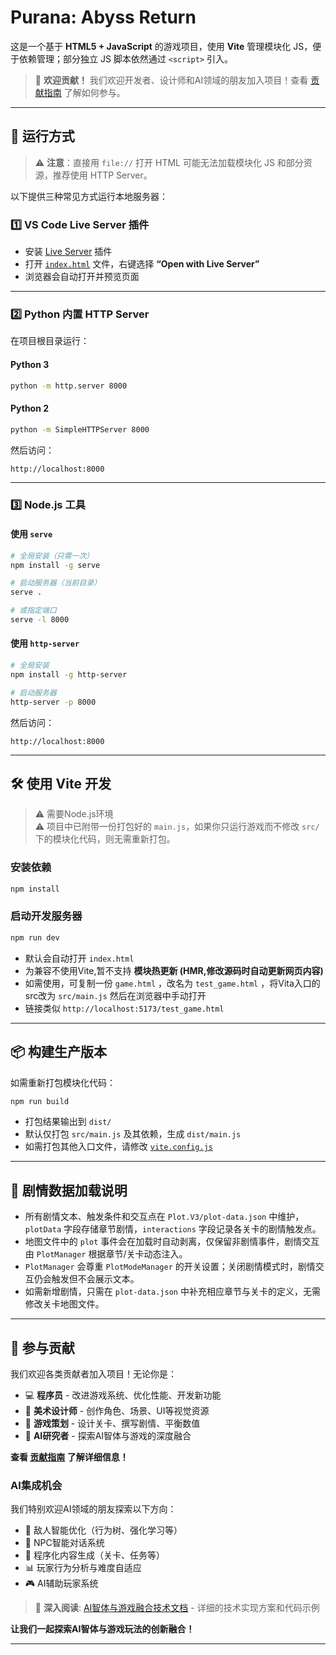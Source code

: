 # Purana: Abyss Return

这是一个基于 **HTML5 + JavaScript** 的游戏项目，使用 **Vite** 管理模块化 JS，便于依赖管理；部分独立 JS 脚本依然通过 `<script>` 引入。  

> 🤝 **欢迎贡献！** 我们欢迎开发者、设计师和AI领域的朋友加入项目！查看 [贡献指南](CONTRIBUTING.md) 了解如何参与。

---

## 🚀 运行方式

> ⚠️ **注意**：直接用 `file://` 打开 HTML 可能无法加载模块化 JS 和部分资源，推荐使用 HTTP Server。  

以下提供三种常见方式运行本地服务器：

### 1️⃣ VS Code Live Server 插件
- 安装 [Live Server](https://marketplace.visualstudio.com/items?itemName=ritwickdey.LiveServer) 插件  
- 打开 [`index.html`](/index.html) 文件，右键选择 **“Open with Live Server”**  
- 浏览器会自动打开并预览页面  

---

### 2️⃣ Python 内置 HTTP Server
在项目根目录运行：

#### Python 3
```bash
python -m http.server 8000
```

#### Python 2
```bash
python -m SimpleHTTPServer 8000
```

然后访问：

```
http://localhost:8000
```

---

### 3️⃣ Node.js 工具

#### 使用 `serve`
```bash
# 全局安装（只需一次）
npm install -g serve

# 启动服务器（当前目录）
serve .

# 或指定端口
serve -l 8000
```

#### 使用 `http-server`
```bash
# 全局安装
npm install -g http-server

# 启动服务器
http-server -p 8000
```

然后访问：

```
http://localhost:8000
```

---

## 🛠 使用 Vite 开发
>⚠️ 需要Node.js环境  
⚠️ 项目中已附带一份打包好的 `main.js`，如果你只运行游戏而不修改 `src/` 下的模块化代码，则无需重新打包。

### 安装依赖
```bash
npm install
```

### 启动开发服务器
```bash
npm run dev
```

- 默认会自动打开 `index.html`  
- 为兼容不使用Vite,暂不支持 **模块热更新 (HMR,修改源码时自动更新网页内容)**
- 如需使用，可复制一份 `game.html` ，改名为 `test_game.html` ，将Vita入口的src改为 `src/main.js` 然后在浏览器中手动打开
- 链接类似 `http://localhost:5173/test_game.html`  

---

## 📦 构建生产版本

如需重新打包模块化代码：

```bash
npm run build
```

- 打包结果输出到 `dist/`  
- 默认仅打包 `src/main.js` 及其依赖，生成 `dist/main.js`  
- 如需打包其他入口文件，请修改 [`vite.config.js`](/vite.config.js)  

---

## 📖 剧情数据加载说明

- 所有剧情文本、触发条件和交互点在 `Plot.V3/plot-data.json` 中维护，`plotData` 字段存储章节剧情，`interactions` 字段记录各关卡的剧情触发点。
- 地图文件中的 `plot` 事件会在加载时自动剥离，仅保留非剧情事件，剧情交互由 `PlotManager` 根据章节/关卡动态注入。
- `PlotManager` 会尊重 `PlotModeManager` 的开关设置；关闭剧情模式时，剧情交互仍会触发但不会展示文本。
- 如需新增剧情，只需在 `plot-data.json` 中补充相应章节与关卡的定义，无需修改关卡地图文件。

---

## 🤝 参与贡献

我们欢迎各类贡献者加入项目！无论你是：

- 💻 **程序员** - 改进游戏系统、优化性能、开发新功能
- 🎨 **美术设计师** - 创作角色、场景、UI等视觉资源  
- 📝 **游戏策划** - 设计关卡、撰写剧情、平衡数值
- 🤖 **AI研究者** - 探索AI智体与游戏的深度融合

**查看 [贡献指南](CONTRIBUTING.md) 了解详细信息！**

### AI集成机会

我们特别欢迎AI领域的朋友探索以下方向：
- 🧠 敌人智能优化（行为树、强化学习等）
- 💬 NPC智能对话系统
- 🎲 程序化内容生成（关卡、任务等）
- 📊 玩家行为分析与难度自适应
- 🎮 AI辅助玩家系统

> 📖 **深入阅读**: [AI智体与游戏融合技术文档](AI_INTEGRATION.md) - 详细的技术实现方案和代码示例

**让我们一起探索AI智体与游戏玩法的创新融合！**

---

